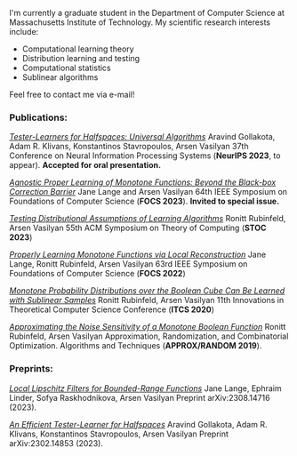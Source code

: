 I'm currently a graduate student in the Department of Computer Science at Massachusetts Institute of Technology. My scientific research interests include:
* Computational learning theory
* Distribution learning and testing
* Computational statistics
* Sublinear algorithms


Feel free to contact me via e-mail!

### Publications:
[_Tester-Learners for Halfspaces: Universal Algorithms_](https://arxiv.org/abs/2305.11765)
Aravind Gollakota, Adam R. Klivans, Konstantinos Stavropoulos, Arsen Vasilyan
37th Conference on Neural Information Processing Systems (**NeurIPS 2023**, to appear).
**Accepted for oral presentation.**

[_Agnostic Proper Learning of Monotone Functions: Beyond the Black-box Correction Barrier_](https://arxiv.org/abs/2304.02700)
Jane Lange and Arsen Vasilyan
64th IEEE Symposium on Foundations of Computer Science (**FOCS 2023**).
**Invited to special issue.**

[_Testing Distributional Assumptions of Learning Algorithms_](https://dl.acm.org/doi/10.1145/3564246.3585117)
Ronitt Rubinfeld, Arsen Vasilyan
55th ACM Symposium on Theory of Computing (**STOC 2023**)

[_Properly Learning Monotone Functions via Local Reconstruction_](https://ieeexplore.ieee.org/document/9996614)
Jane Lange, Ronitt Rubinfeld, Arsen Vasilyan
63rd IEEE Symposium on Foundations of Computer Science (**FOCS 2022**)

[_Monotone Probability Distributions over the Boolean Cube Can Be Learned with Sublinear Samples_](https://drops.dagstuhl.de/entities/document/10.4230/LIPIcs.ITCS.2020.28)
Ronitt Rubinfeld, Arsen Vasilyan
11th Innovations in Theoretical Computer Science Conference (**ITCS 2020**)

[_Approximating the Noise Sensitivity of a Monotone Boolean Function_](https://drops.dagstuhl.de/entities/document/10.4230/LIPIcs.APPROX-RANDOM.2019.52)
Ronitt Rubinfeld, Arsen Vasilyan
Approximation, Randomization, and Combinatorial Optimization. Algorithms and Techniques
(**APPROX/RANDOM 2019**).

### Preprints:
[_Local Lipschitz Filters for Bounded-Range Functions_](https://arxiv.org/abs/2308.14716)
Jane Lange, Ephraim Linder, Sofya Raskhodnikova, Arsen Vasilyan
Preprint arXiv:2308.14716 (2023).

[_An Efficient Tester-Learner for Halfspaces_](https://arxiv.org/abs/2302.14853)
Aravind Gollakota, Adam R. Klivans, Konstantinos Stavropoulos, Arsen Vasilyan
Preprint arXiv:2302.14853 (2023).




